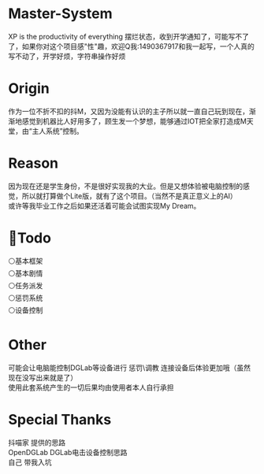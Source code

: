 # Master-System
XP is the productivity of everything
摆烂状态，收到开学通知了，可能写不了了，如果你对这个项目感"性"趣，欢迎Q我:1490367917和我一起写，一个人真的写不动了，开学好烦，字符串操作好烦
# Origin
作为一位不折不扣的抖M，又因为没能有认识的主子所以就一直自己玩到现在，渐渐地感觉到机器比人好用多了，顾生发一个梦想，能够通过IOT把全家打造成M天堂，由“主人系统”控制。

# Reason
因为现在还是学生身份，不是很好实现我的大业。但是又想体验被电脑控制的感觉，所以就打算做个Lite版，就有了这个项目。（当然不是真正意义上的AI）</br>或许等我毕业工作之后如果还活着可能会试图实现My Dream。

# :memo:Todo
:white_circle:基本框架</br>
:white_circle:基本剧情</br>
:white_circle:任务派发</br>
:white_circle:惩罚系统</br>
:white_circle:设备控制</br>

# Other
可能会让电脑能控制DGLab等设备进行 惩罚\调教 连接设备后体验更加哦（虽然现在没写出来就是了）</br>
使用此套系统产生的一切后果均由使用者本人自行承担

# Special Thanks
抖喵家 提供的思路</br>
OpenDGLab DGLab电击设备控制思路</br>
自己 带我入坑</br>
